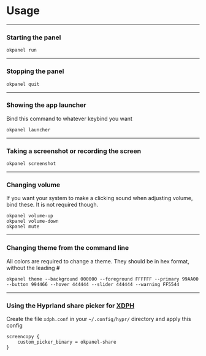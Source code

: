 # Usage

---

### Starting the panel

```
okpanel run
```

---

### Stopping the panel

```
okpanel quit
```

---

### Showing the app launcher

Bind this command to whatever keybind you want

```
okpanel launcher
```

---

### Taking a screenshot or recording the screen

```
okpanel screenshot
```

---

### Changing volume

If you want your system to make a clicking sound when adjusting volume, bind these.  It is not required though.

```
okpanel volume-up
okpanel volume-down
okpanel mute
```

---

### Changing theme from the command line

All colors are required to change a theme.  They should be in hex format, without the leading #

```
okpanel theme --background 000000 --foreground FFFFFF --primary 99AA00 --button 994466 --hover 444444 --slider 444444 --warning FF5544
```

---

### Using the Hyprland share picker for [XDPH](https://wiki.hyprland.org/Hypr-Ecosystem/xdg-desktop-portal-hyprland/)

Create the file `xdph.conf` in your `~/.config/hypr/` directory and apply this config

```
screencopy {
    custom_picker_binary = okpanel-share
}
```
